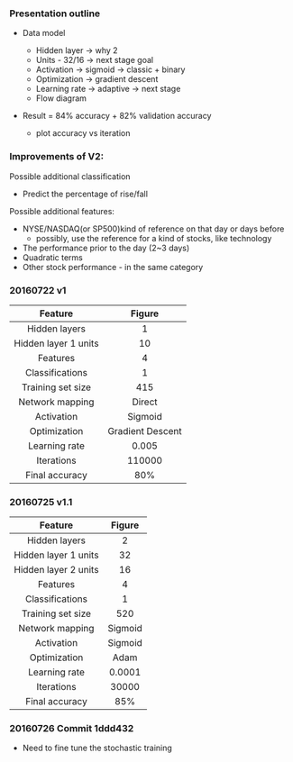 ### Presentation outline

- Data model
    - Hidden layer -> why 2
    - Units - 32/16 -> next stage goal
    - Activation -> sigmoid -> classic + binary
    - Optimization -> gradient descent
    - Learning rate -> adaptive -> next stage
    - Flow diagram

- Result = 84% accuracy + 82% validation accuracy
    - plot accuracy vs iteration
    
    

### Improvements of V2:

Possible additional classification
- Predict the percentage of rise/fall

Possible additional features:

- NYSE/NASDAQ(or SP500)kind of reference on that day or days before
    - possibly, use the reference for a kind of stocks, like technology
- The performance prior to the day (2~3 days)
- Quadratic terms
- Other stock performance - in the same category


### 20160722 v1

|        Feature       |      Figure      |
|:--------------------:|:----------------:|
|     Hidden layers    |         1        |
| Hidden layer 1 units |        10        |
|       Features       |         4        |
|    Classifications   |         1        |
|   Training set size  |        415       |
|   Network mapping    |      Direct      |
|      Activation      |      Sigmoid     |
|     Optimization     | Gradient Descent |
|     Learning rate    |       0.005      |
|      Iterations      |      110000      |
|    Final accuracy    |       80%        |


### 20160725 v1.1

|        Feature       |  Figure |
|:--------------------:|:-------:|
|     Hidden layers    |    2    |
| Hidden layer 1 units |    32   |
| Hidden layer 2 units |    16   |
|       Features       |    4    |
|    Classifications   |    1    |
|   Training set size  |   520   |
|   Network mapping    | Sigmoid |
|      Activation      | Sigmoid |
|     Optimization     |   Adam  |
|     Learning rate    |  0.0001 |
|      Iterations      |  30000  |
|    Final accuracy    |   85%   |

### 20160726 Commit 1ddd432
- Need to fine tune the stochastic training


